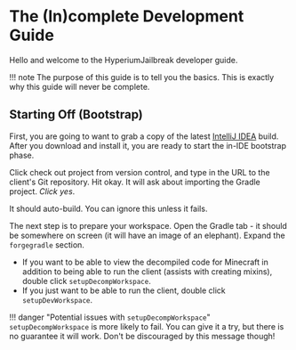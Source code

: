 # The (In)complete Development Guide

Hello and welcome to the HyperiumJailbreak developer guide.

!!! note
    The purpose of this guide is to tell you
    the basics. This is exactly why this guide
    will never be complete.

## Starting Off (Bootstrap)

First, you are going to want to grab a copy of the latest [IntelliJ IDEA](https://www.jetbrains.com/idea/) build.
After you download and install it, you are ready to start the in-IDE bootstrap phase.

Click check out project from version control, and type in the URL to the client's Git repository. Hit okay.
It will ask about importing the Gradle project. *Click yes*.

It should auto-build. You can ignore this unless it fails.

The next step is to prepare your workspace. Open the Gradle tab - it should be somewhere on screen (it will have an image
of an elephant). Expand the `forgegradle` section.

* If you want to be able to view the decompiled code for Minecraft in addition to being able to run the client (assists with creating mixins), double click `setupDecompWorkspace`.
* If you just want to be able to run the client, double click `setupDevWorkspace`.

!!! danger "Potential issues with `setupDecompWorkspace`"
    `setupDecompWorkspace` is more likely to fail.
    You can give it a try, but there is no guarantee
    it will work. Don't be discouraged by this message
    though!

